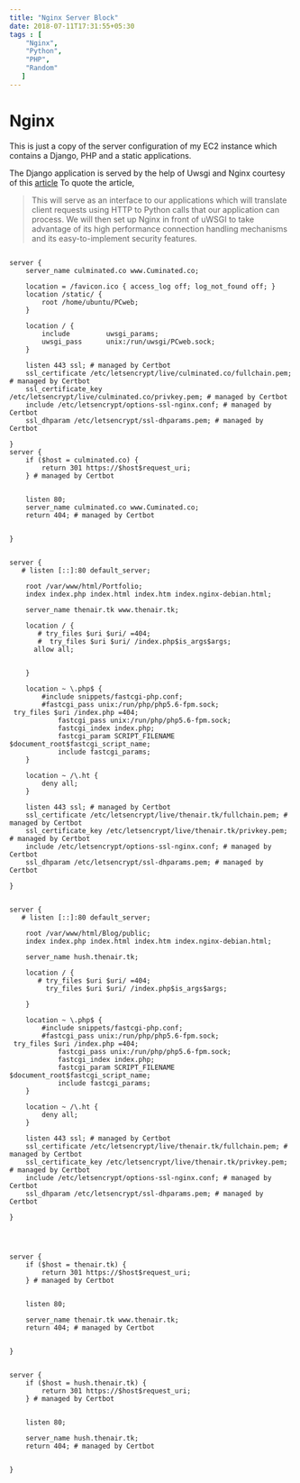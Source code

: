 ```yaml
---
title: "Nginx Server Block"
date: 2018-07-11T17:31:55+05:30
tags : [
    "Nginx",
    "Python",
    "PHP",
    "Random"
   ]
---
```


# Nginx

This is just a copy of the server configuration of my EC2 instance which contains a Django, PHP and a static applications.

The Django application is served by the help of Uwsgi and Nginx courtesy of this [article](https://www.digitalocean.com/community/tutorials/how-to-serve-django-applications-with-uwsgi-and-nginx-on-ubuntu-16-04)
To quote the article,

>This will serve as an interface to our applications which will translate client requests using HTTP to Python calls that our application can process. We will then set up Nginx in front of uWSGI to take advantage of its high performance connection handling mechanisms and its easy-to-implement security features.

```

server {
    server_name culminated.co www.Cuminated.co;

    location = /favicon.ico { access_log off; log_not_found off; }
    location /static/ {
        root /home/ubuntu/PCweb;
    }

    location / {
        include         uwsgi_params;
        uwsgi_pass      unix:/run/uwsgi/PCweb.sock;
    }

    listen 443 ssl; # managed by Certbot
    ssl_certificate /etc/letsencrypt/live/culminated.co/fullchain.pem; # managed by Certbot
    ssl_certificate_key /etc/letsencrypt/live/culminated.co/privkey.pem; # managed by Certbot
    include /etc/letsencrypt/options-ssl-nginx.conf; # managed by Certbot
    ssl_dhparam /etc/letsencrypt/ssl-dhparams.pem; # managed by Certbot

}
server {
    if ($host = culminated.co) {
        return 301 https://$host$request_uri;
    } # managed by Certbot


    listen 80;
    server_name culminated.co www.Cuminated.co;
    return 404; # managed by Certbot


}


server {
   # listen [::]:80 default_server;

    root /var/www/html/Portfolio;
    index index.php index.html index.htm index.nginx-debian.html;

    server_name thenair.tk www.thenair.tk;

    location / {
       # try_files $uri $uri/ =404;
       #  try_files $uri $uri/ /index.php$is_args$args;
      allow all;


    }

    location ~ \.php$ {
        #include snippets/fastcgi-php.conf;
        #fastcgi_pass unix:/run/php/php5.6-fpm.sock;
 try_files $uri /index.php =404;
            fastcgi_pass unix:/run/php/php5.6-fpm.sock;
            fastcgi_index index.php;
            fastcgi_param SCRIPT_FILENAME $document_root$fastcgi_script_name;
            include fastcgi_params;
    }

    location ~ /\.ht {
        deny all;
    }

    listen 443 ssl; # managed by Certbot
    ssl_certificate /etc/letsencrypt/live/thenair.tk/fullchain.pem; # managed by Certbot
    ssl_certificate_key /etc/letsencrypt/live/thenair.tk/privkey.pem; # managed by Certbot
    include /etc/letsencrypt/options-ssl-nginx.conf; # managed by Certbot
    ssl_dhparam /etc/letsencrypt/ssl-dhparams.pem; # managed by Certbot

}


server {
   # listen [::]:80 default_server;

    root /var/www/html/Blog/public;
    index index.php index.html index.htm index.nginx-debian.html;

    server_name hush.thenair.tk;

    location / {
       # try_files $uri $uri/ =404;
         try_files $uri $uri/ /index.php$is_args$args;

    }

    location ~ \.php$ {
        #include snippets/fastcgi-php.conf;
        #fastcgi_pass unix:/run/php/php5.6-fpm.sock;
 try_files $uri /index.php =404;
            fastcgi_pass unix:/run/php/php5.6-fpm.sock;
            fastcgi_index index.php;
            fastcgi_param SCRIPT_FILENAME $document_root$fastcgi_script_name;
            include fastcgi_params;
    }

    location ~ /\.ht {
        deny all;
    }

    listen 443 ssl; # managed by Certbot
    ssl_certificate /etc/letsencrypt/live/thenair.tk/fullchain.pem; # managed by Certbot
    ssl_certificate_key /etc/letsencrypt/live/thenair.tk/privkey.pem; # managed by Certbot
    include /etc/letsencrypt/options-ssl-nginx.conf; # managed by Certbot
    ssl_dhparam /etc/letsencrypt/ssl-dhparams.pem; # managed by Certbot

}




server {
    if ($host = thenair.tk) {
        return 301 https://$host$request_uri;
    } # managed by Certbot


    listen 80;

    server_name thenair.tk www.thenair.tk;
    return 404; # managed by Certbot


}


server {
    if ($host = hush.thenair.tk) {
        return 301 https://$host$request_uri;
    } # managed by Certbot


    listen 80;

    server_name hush.thenair.tk;
    return 404; # managed by Certbot


}

```